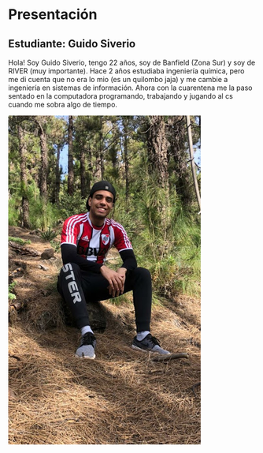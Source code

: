 # Presentación

## Estudiante: Guido Siverio
Hola! Soy Guido Siverio, tengo 22 años, soy de Banfield (Zona Sur) y soy de RIVER (muy importante). Hace 2 años estudiaba ingeniería química, pero me di cuenta que no era lo mio (es un quilombo jaja) y me cambie a ingeniería en sistemas de información. Ahora con la cuarentena me la paso sentado en la computadora programando, trabajando y jugando al cs cuando me sobra algo de tiempo.

![mi foto](Yo.png) 
